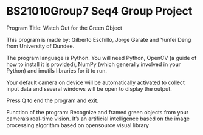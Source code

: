 # BS21010Group7 Seq4 Group Project



Program Title: Watch Out for the Green Object

This program is made by: Gilberto Eschillo, Jorge Garate and Yunfei Deng from University of Dundee.

The program language is Python. You will need Python, OpenCV (a guide of how to install it is provided), NumPy (which generally involved in your Python) and imutils libraries for it to run.

Your default camera on device will be automatically activated to collect input data and several windows will be open to display the output.

Press Q to end the program and exit.

Function of the program: Recognize and framed green objects from your camera’s real-time vision. It’s an artificial intelligence based on the image processing algorithm based on opensource visual library
